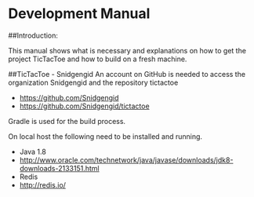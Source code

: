 Development Manual
=======

##Introduction:

This manual shows what is necessary and explanations on how to get the project TicTacToe and how to build on a fresh machine.

##TicTacToe - Snidgengid
An account on GitHub is needed to access the organization Snidgengid and the repository tictactoe

- https://github.com/Snidgengid
- https://github.com/Snidgengid/tictactoe

Gradle is used for the build process.

On local host the following need to be installed and running.
- Java 1.8
 - http://www.oracle.com/technetwork/java/javase/downloads/jdk8-downloads-2133151.html
- Redis
 - http://redis.io/
